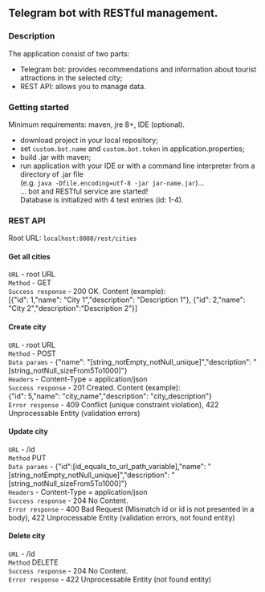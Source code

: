 
## Telegram bot with RESTful management.

### Description
The application consist of two parts:  
- Telegram bot: provides recommendations and information about tourist attractions in the selected city;  
- REST API: allows you to manage data.  
### Getting started  
Minimum requirements: maven, jre 8+, IDE (optional).  
- download project in your local repository;
- set `custom.bot.name` and `custom.bot.token` in application.properties;  
- build .jar with maven;
- run application with your IDE or with a command line interpreter from a directory of .jar file  
(e.g. `java -Dfile.encoding=utf-8 -jar jar-name.jar`)...  
... bot and RESTful service are started!  
Database is initialized with 4 test entries (id: 1-4). 
### REST API  
Root URL: `localhost:8080/rest/cities`
#### Get all cities  
`URL` - root URL  
`Method` - GET  
`Success response` - 200 OK. Content (example):  
[{"id": 1,"name": "City 1","description": "Description 1"}, {"id": 2,"name": "City 2","description":"Description 2"}]
#### Create city  
`URL` - root URL  
`Method` - POST  
`Data params` - {"name": "[string_notEmpty_notNull_unique]","description": "[string_notNull_sizeFrom5To1000]"}  
`Headers` - Content-Type = application/json  
`Success response` - 201 Created. Content (example):  
{"id": 5,"name": "city_name","description": "city_description"}  
`Error response` - 409 Conflict (unique constraint violation), 422 Unprocessable Entity (validation errors)  
#### Update city  
`URL` - /id  
`Method` PUT  
`Data params` - 
{"id":[id_equals_to_url_path_variable],"name": "[string_notEmpty_notNull_unique]","description": "[string_notNull_sizeFrom5To1000]"}  
`Headers` - Content-Type = application/json  
`Success response` - 204 No Content.  
`Error response` - 400 Bad Request (Mismatch id or id is not presented in a body),
 422 Unprocessable Entity (validation errors, not found entity)  
#### Delete city  
`URL` - /id  
`Method` DELETE  
`Success response` - 204 No Content.  
`Error response` - 422 Unprocessable Entity (not found entity)
 